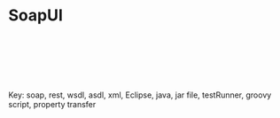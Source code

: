 # SoapUI

<br><br>

<br><br><br>
Key: soap, rest, wsdl, asdl, xml, Eclipse, java, jar file, testRunner, groovy script, property transfer 
